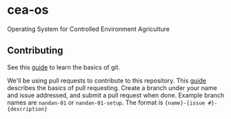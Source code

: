 # cea-os
Operating System for Controlled Environment Agriculture

## Contributing
See this [guide](https://rogerdudler.github.io/git-guide/) to learn the basics of git.

We'll be using pull requests to contribute to this repository. This [guide](https://unito.io/blog/beginners-guide-to-github/) describes the basics of pull requesting. Create a branch under your name and issue addressed, and submit a pull request when done. Example branch names are `nandan-01` or `nandan-01-setup`. The format is `{name}-{issue #}-{description}`

